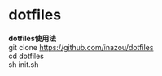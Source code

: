 # dotfiles

**dotfiles使用法**  
git clone https://github.com/inazou/dotfiles  
cd dotfiles  
sh init.sh
